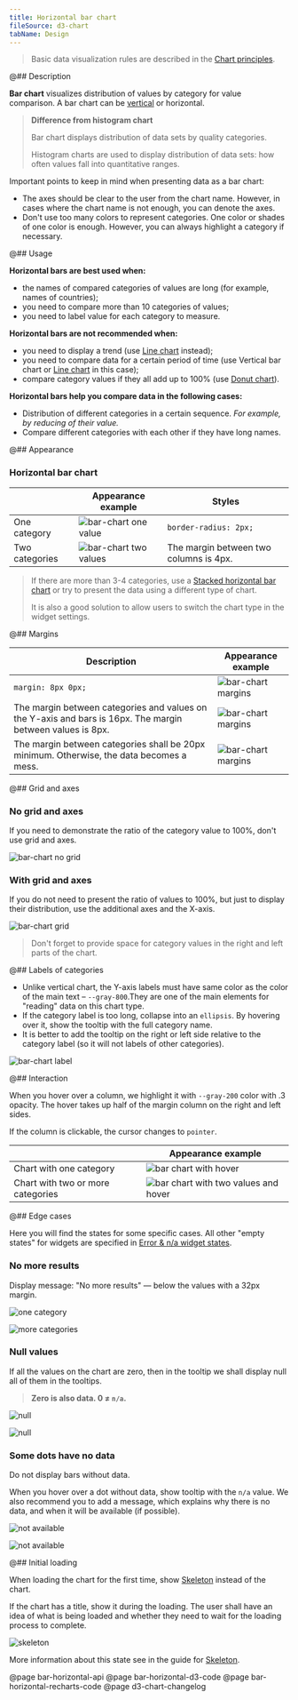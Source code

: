 ```yaml
---
title: Horizontal bar chart
fileSource: d3-chart
tabName: Design
---
```


> Basic data visualization rules are described in the [Chart principles](/data-display/chart/).

@## Description

**Bar chart** visualizes distribution of values by category for value comparison. A bar chart can be [vertical](/data-display/bar-chart/) or horizontal.

> **Difference from histogram chart**
>
> Bar chart displays distribution of data sets by quality categories.
>
> Histogram charts are used to display distribution of data sets: how often values fall into quantitative ranges.

Important points to keep in mind when presenting data as a bar chart:

- The axes should be clear to the user from the chart name. However, in cases where the chart name is not enough, you can denote the axes.
- Don't use too many colors to represent categories. One color or shades of one color is enough. However, you can always highlight a category if necessary.

@## Usage

**Horizontal bars are best used when:**

- the names of compared categories of values are long (for example, names of countries);
- you need to compare more than 10 categories of values;
- you need to label value for each category to measure.

**Horizontal bars are not recommended when:**

- you need to display a trend (use [Line chart](/data-display/line-chart/) instead);
- you need to compare data for a certain period of time (use Vertical bar chart or [Line chart](/data-display/line-chart/) in this case);
- compare category values if they all add up to 100% (use [Donut chart](/data-display/donut-chart/)).

**Horizontal bars help you compare data in the following cases:**

- Distribution of different categories in a certain sequence. _For example, by reducing of their value._
- Compare different categories with each other if they have long names.

@## Appearance

### Horizontal bar chart

|                | Appearance example                          | Styles                                 |
| -------------- | ------------------------------------------- | -------------------------------------- |
| One category   | ![bar-chart one value](static/one-cat.png)  | `border-radius: 2px;`                  |
| Two categories | ![bar-chart two values](static/two-cat.png) | The margin between two columns is 4px. |

> If there are more than 3-4 categories, use a [Stacked horizontal bar chart](/data-display/stacked-horizontal-bar/) or try to present the data using a different type of chart.
>
> It is also a good solution to allow users to switch the chart type in the widget settings.

@## Margins

| Description                                                                                                | Appearance example                         |
| ---------------------------------------------------------------------------------------------------------- | ------------------------------------------ |
| `margin: 8px 0px;`                                                                                         | ![bar-chart margins](static/margins-1.png) |
| The margin between categories and values on the Y-axis and bars is 16px. The margin between values is 8px. | ![bar-chart margins](static/margins-2.png) |
| The margin between categories shall be 20px minimum. Otherwise, the data becomes a mess.                   | ![bar-chart margins](static/margins-3.png) |

@## Grid and axes

### No grid and axes

If you need to demonstrate the ratio of the category value to 100%, don't use grid and axes.

![bar-chart no grid](static/one-cat.png)

### With grid and axes

If you do not need to present the ratio of values to 100%, but just to display their distribution, use the additional axes and the X-axis.

![bar-chart grid](static/grid.png)

> Don't forget to provide space for category values in the right and left parts of the chart.

@## Labels of categories

- Unlike vertical chart, the Y-axis labels must have same color as the color of the main text – `--gray-800`.They are one of the main elements for "reading" data on this chart type.
- If the category label is too long, collapse into an `ellipsis`. By hovering over it, show the tooltip with the full category name.
- It is better to add the tooltip on the right or left side relative to the category label (so it will not labels of other categories).

![bar-chart label](static/label.png)

@## Interaction

When you hover over a column, we highlight it with `--gray-200` color with .3 opacity. The hover takes up half of the margin column on the right and left sides.

If the column is clickable, the cursor changes to `pointer`.

|                                   | Appearance example                                         |
| --------------------------------- | ---------------------------------------------------------- |
| Chart with one category           | ![bar chart with hover](static/hover-1.png)                |
| Chart with two or more categories | ![bar chart with two values and hover](static/hover-2.png) |

@## Edge cases

Here you will find the states for some specific cases. All other "empty states" for widgets are specified in [Error & n/a widget states](/components/widget-empty/).

### No more results

Display message: "No more results" — below the values with a 32px margin.

![one category](static/no-more-bar-horizontal.png)

![more categories](static/no-more-2.png)

### Null values

If all the values on the chart are zero, then in the tooltip we shall display null all of them in the tooltips.

> **Zero is also data. 0 ≠ `n/a`.**

![null](static/null-bar-horizontal.png)

![null](static/null-2.png)

### Some dots have no data

Do not display bars without data.

When you hover over a dot without data, show tooltip with the `n/a` value. We also recommend you to add a message, which explains why there is no data, and when it will be available (if possible).

![not available](static/na.png)

![not available](static/na-2.png)

@## Initial loading

When loading the chart for the first time, show [Skeleton](/components/skeleton/) instead of the chart.

If the chart has a title, show it during the loading. The user shall have an idea of what is being loaded and whether they need to wait for the loading process to complete.

![skeleton](static/skeleton.png)

More information about this state see in the guide for [Skeleton](/components/skeleton/).

@page bar-horizontal-api
@page bar-horizontal-d3-code
@page bar-horizontal-recharts-code
@page d3-chart-changelog
